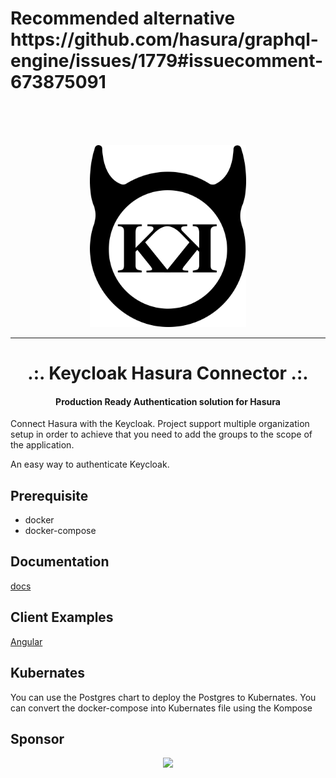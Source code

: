 <h1>Recommended alternative https://github.com/hasura/graphql-engine/issues/1779#issuecomment-673875091</h1>

<br/>
<br/>
<br/>

<p align="center">
  <a href="https://github.com/httpsOmkar/keycloak-hasura-connector">
    <img src="logo.png" width="250px" alt="Keycloak Hasura Connector" />
  </a>
</p>

---

<h1 align="center">.:. Keycloak Hasura Connector .:. </h1>
<h4 align="center">Production Ready Authentication solution for Hasura</h4>


Connect Hasura with the Keycloak. Project support multiple organization setup in order to achieve that you need to add the groups to the scope of the application.

An easy way to authenticate Keycloak.

## Prerequisite
* docker
* docker-compose

## Documentation

[docs](/docs)

## Client Examples

[Angular](examples/hasura-connector-angular)

## Kubernates

You can use the Postgres chart to deploy the Postgres to Kubernates. You can convert the docker-compose into Kubernates file using the Kompose

## Sponsor

<p align="center">
  <a href="https://www.appsintegra.com/" target="_blank">
    <img width="260px" src="https://www.appsintegra.com/img/appsintegra-logo.png">
  </a>
</p>
